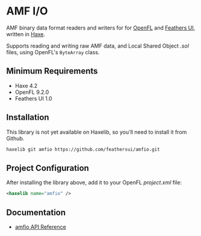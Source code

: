 # AMF I/O

AMF binary data format readers and writers for for [OpenFL](https://openfl.org/) and [Feathers UI](https://feathersui.com/), written in [Haxe](https://haxe.org/).

Supports reading and writing raw AMF data, and Local Shared Object _.sol_ files, using OpenFL's `ByteArray` class.

## Minimum Requirements

- Haxe 4.2
- OpenFL 9.2.0
- Feathers UI 1.0

## Installation

This library is not yet available on Haxelib, so you'll need to install it from Github.

```sh
haxelib git amfio https://github.com/feathersui/amfio.git
```

## Project Configuration

After installing the library above, add it to your OpenFL _project.xml_ file:

```xml
<haxelib name="amfio" />
```

## Documentation

- [amfio API Reference](https://api.feathersui.com/amfio/)

